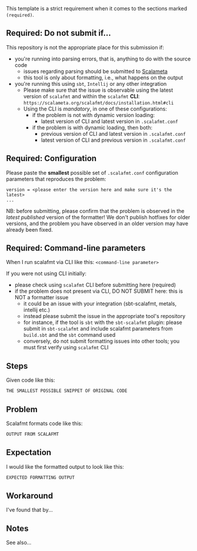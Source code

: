 This template is a strict requirement when it comes to the sections marked `(required)`.

## Required: Do not submit if... ##

This repository is not the appropriate place for this submission if:

- you're running into parsing errors, that is, anything to do with the source code
  - issues regarding parsing should be submitted to [Scalameta](http://github.com/scalameta/scalameta) 
  - this tool is only about formatting, i.e., what happens on the output
- you're running this using `sbt`, `Intellij` or any other integration
  - Please make sure that the issue is observable using the latest version of `scalafmt` and
    within the `scalafmt` **CLI**: `https://scalameta.org/scalafmt/docs/installation.html#cli`
  - Using the CLI is _mandatory_, in one of these configurations:
    - if the problem is not with dynamic version loading:
      - latest version of CLI and latest version in `.scalafmt.conf`
    - if the problem is with dynamic loading, then both:
      - previous version of CLI and latest version in `.scalafmt.conf`
      - latest version of CLI and previous version in `.scalafmt.conf`

## Required: Configuration ##

Please paste the **smallest** possible set of `.scalafmt.conf`
configuration parameters that reproduces the problem:
```
version = <please enter the version here and make sure it's the latest>
...
```

NB: before submitting, please confirm that the problem is observed in the
*latest published* version of the formatter! We don't publish hotfixes for older
versions, and the problem you have observed in an older version may have already
been fixed.

## Required: Command-line parameters ##

When I run scalafmt via CLI like this: `<command-line parameter>`

If you were not using CLI initially:
- please check using `scalafmt` CLI before submitting here (required)
- if the problem does not present via CLI, DO NOT SUBMIT
  here: this is NOT a formatter issue
  - it could be an issue with your integration (sbt-scalafmt, metals, intellij etc.)
  - instead please submit the issue in the appropriate tool's repository
  - for instance, if the tool is `sbt` with the `sbt-scalafmt` plugin: please
    submit in `sbt-scalafmt` and include scalafmt parameters from `build.sbt`
    and the `sbt` command used
  - conversely, do not submit formatting issues into other tools; you must first
    verify using `scalafmt` CLI

## Steps

Given code like this:
```scala
THE SMALLEST POSSIBLE SNIPPET OF ORIGINAL CODE
```

## Problem

Scalafmt formats code like this:
```scala
OUTPUT FROM SCALAFMT
```

## Expectation

I would like the formatted output to look like this:
```scala
EXPECTED FORMATTING OUTPUT
```

## Workaround

I've found that by...

## Notes

See also...
